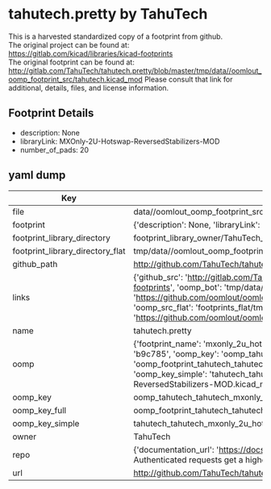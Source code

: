 # tahutech.pretty by TahuTech  
This is a harvested standardized copy of a footprint from github.  
The original project can be found at:  
https://gitlab.com/kicad/libraries/kicad-footprints  
The original footprint can be found at:
http://gitlab.com/TahuTech/tahutech.pretty/blob/master/tmp/data//oomlout_oomp_footprint_src/tahutech.kicad_mod
Please consult that link for additional, details, files, and license information.  
## Footprint Details
* description: None  
* libraryLink: MXOnly-2U-Hotswap-ReversedStabilizers-MOD  
* number_of_pads: 20  
## yaml dump  
| Key | Value |  
| --- | --- |  
| file | data//oomlout_oomp_footprint_src/tahutech.pretty/MXOnly-2U-Hotswap-ReversedStabilizers-MOD.kicad_mod |  
| footprint | {'description': None, 'libraryLink': 'MXOnly-2U-Hotswap-ReversedStabilizers-MOD', 'number_of_pads': 20} |  
| footprint_library_directory | footprint_library_owner/TahuTech_tahutech.pretty |  
| footprint_library_directory_flat | tmp/data//oomlout_oomp_footprint_src/footprints_flat/tahutech_tahutech_mxonly_2u_hotswap_reversedstabilizers_mod/working |  
| github_path | http://github.com/TahuTech/tahutech.pretty/blob/master/tmp/data//oomlout_oomp_footprint_src/MXOnly-2U-Hotswap-ReversedStabilizers-MOD.kicad_mod |  
| links | {'github_src': 'http://gitlab.com/TahuTech/tahutech.pretty/blob/master/tmp/data//oomlout_oomp_footprint_src/tahutech.kicad_mod', 'github_src_repo': 'https://gitlab.com/kicad/libraries/kicad-footprints', 'oomp_bot': 'tmp/data//oomlout_oomp_footprint_src/footprints/tahutech_tahutech_mxonly_2u_hotswap_reversedstabilizers_mod/working', 'oomp_bot_github': 'https://github.com/oomlout/oomlout_oomp_footprint_bot/tree/main/tmp/data//oomlout_oomp_footprint_src/footprints/tahutech_tahutech_mxonly_2u_hotswap_reversedstabilizers_mod/working', 'oomp_src_flat': 'footprints_flat/tmp/data//oomlout_oomp_footprint_src/footprints_flat/tahutech_tahutech_mxonly_2u_hotswap_reversedstabilizers_mod/working', 'oomp_src_flat_github': 'https://github.com/oomlout/oomlout_oomp_footprint_src/tree/main/tmp/data//oomlout_oomp_footprint_src/footprints_flat/tahutech_tahutech_mxonly_2u_hotswap_reversedstabilizers_mod/working'} |  
| name | tahutech.pretty |  
| oomp | {'footprint_name': 'mxonly_2u_hotswap_reversedstabilizers_mod', 'library_name': 'tahutech', 'md5': 'b9c78550d267787aa1f89e4b43a9cac6', 'md5_10': 'b9c78550d2', 'md5_5': 'b9c78', 'md5_6': 'b9c785', 'oomp_key': 'oomp_tahutech_tahutech_mxonly_2u_hotswap_reversedstabilizers_mod', 'oomp_key_extra': 'oomp_footprint_tahutech_tahutech_mxonly_2u_hotswap_reversedstabilizers_mod', 'oomp_key_full': 'oomp_footprint_tahutech_tahutech_mxonly_2u_hotswap_reversedstabilizers_mod_b9c785', 'oomp_key_simple': 'tahutech_tahutech_mxonly_2u_hotswap_reversedstabilizers_mod', 'original_filename': 'data//oomlout_oomp_footprint_src/tahutech.pretty/MXOnly-2U-Hotswap-ReversedStabilizers-MOD.kicad_mod', 'owner_name': 'tahutech'} |  
| oomp_key | oomp_tahutech_tahutech_mxonly_2u_hotswap_reversedstabilizers_mod |  
| oomp_key_full | oomp_footprint_tahutech_tahutech_mxonly_2u_hotswap_reversedstabilizers_mod |  
| oomp_key_simple | tahutech_tahutech_mxonly_2u_hotswap_reversedstabilizers_mod |  
| owner | TahuTech |  
| repo | {'documentation_url': 'https://docs.github.com/rest/overview/resources-in-the-rest-api#rate-limiting', 'message': "API rate limit exceeded for 84.66.142.224. (But here's the good news: Authenticated requests get a higher rate limit. Check out the documentation for more details.)"} |  
| url | http://github.com/TahuTech/tahutech.pretty |  


